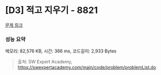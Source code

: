 # [D3] 적고 지우기 - 8821 

[문제 링크](https://swexpertacademy.com/main/code/problem/problemDetail.do?contestProbId=AW37UDPKCgQDFATy) 

### 성능 요약

메모리: 82,576 KB, 시간: 366 ms, 코드길이: 2,933 Bytes



> 출처: SW Expert Academy, https://swexpertacademy.com/main/code/problem/problemList.do